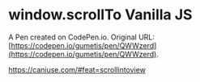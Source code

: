 # window.scrollTo Vanilla JS

A Pen created on CodePen.io. Original URL: [https://codepen.io/gumetis/pen/QWWzerd](https://codepen.io/gumetis/pen/QWWzerd).

https://caniuse.com/#feat=scrollintoview
